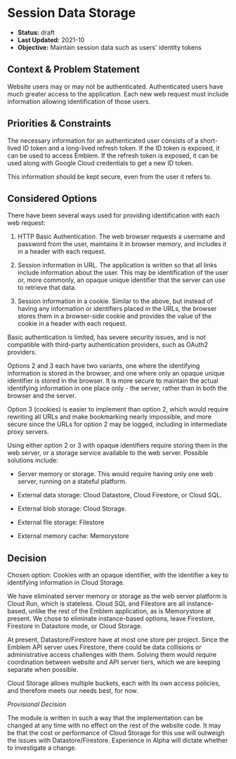 # Session Data Storage

* **Status:** draft
* **Last Updated:** 2021-10
* **Objective:** Maintain session data such as users' identity tokens

## Context & Problem Statement

Website users may or may not be authenticated. Authenticated users have much
greater access to the application. Each new web request must include information
allowing identification of those users.

## Priorities & Constraints

The necessary information for an authenticated user consists of a short-lived
ID token and a long-lived refresh token. If the ID token is exposed, it can
be used to access Emblem. If the refresh token is exposed, it can be used along
with Google Cloud credentials to get a new ID token.

This information should be kept secure, even from the user it refers to.

## Considered Options

There have been several ways used for providing identification with each
web request:

1.  HTTP Basic Authentication. The web browser requests a username and password
    from the user, maintains it in browser memory, and includes it in a header
    with each request.

2.  Session information in URL. The application is written so that all links
    include information about the user. This may be identification of the user
    or, more commonly, an opaque unique identifier that the server can use to
    retrieve that data.

3.  Session information in a cookie. Similar to the above, but instead of having
    any information or identifiers placed in the URLs, the browser stores them
    in a browser-side cookie and provides the value of the cookie in a header
    with each request.

Basic authentication is limited, has severe security issues, and is not compatible
with third-party authentication providers, such as OAuth2 providers.

Options 2 and 3 each have two variants, one where the identifying information is
stored in the browser, and one where only an opaque unique identifier is
stored in the browser. It is more secure to maintain the actual identifying
information in one place only - the server, rather than in both the browser and
the server.

Option 3 (cookies) is easier to implement than option 2, which would require
rewriting all URLs and make bookmarking nearly impossible, and more secure
since the URLs for option 2 may be logged, including in intermediate proxy servers.

Using either option 2 or 3 with opaque identifiers require storing them in
the web server, or a storage service available to the web server. Possible
solutions include:

* Server memory or storage. This would require having only one web server,
  running on a stateful platform.

* External data storage: Cloud Datastore, Cloud Firestore, or Cloud SQL.

* External blob storage: Cloud Storage.

* External file storage: Filestore

* External memory cache: Memorystore

## Decision

Chosen option: Cookies with an opaque identifier, with the identifier a key
to identifying information in Cloud Storage.

We have eliminated server memory or storage as the web server platform is
Cloud Run, which is stateless. Cloud SQL and Filestore are all instance-based,
unlike the rest of the Emblem application, as is Memorystore at present. We
chose to eliminate instance-based options, leave Firestore, Firestore in
Datastore mode, or Cloud Storage.

At present, Datastore/Firestore have at most one store per project. Since
the Emblem API server uses Firestore, there could be data collisions or
administrative access challenges with them. Solving them would require coordination
between website and API server tiers, which we are keeping separate when
possible.

Cloud Storage allows multiple buckets, each with its own access policies, and
therefore meets our needs best, for now.

*Provisional Decision*

The module is written in such a way
that the implementation can be changed at any time with no effect on the rest
of the website code. It may be that the cost or performance of Cloud Storage
for this use will outweigh the issues with Datastore/Firestore. Experience in
Alpha will dictate whether to investigate a change.
